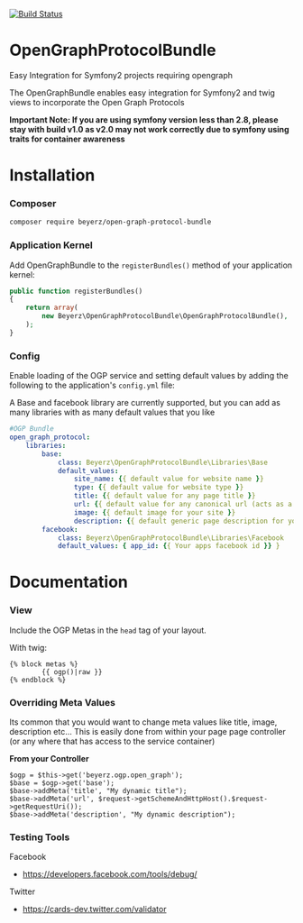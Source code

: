 [![Build Status](https://travis-ci.org/beyerz/OpenGraphProtocolBundle.svg?branch=master)](https://travis-ci.org/beyerz/OpenGraphProtocolBundle)

# OpenGraphProtocolBundle

Easy Integration for Symfony2 projects requiring opengraph

The OpenGraphBundle enables easy integration for Symfony2 and twig views to incorporate the Open Graph Protocols

**Important Note:
If you are using symfony version less than 2.8, please stay with build v1.0 as v2.0 may not work correctly due to symfony using traits for container awareness**


# Installation

### Composer

```bash
composer require beyerz/open-graph-protocol-bundle
```

### Application Kernel

Add OpenGraphBundle to the `registerBundles()` method of your application kernel:

```php
public function registerBundles()
{
    return array(
        new Beyerz\OpenGraphProtocolBundle\OpenGraphProtocolBundle(),
    );
}
```

### Config

Enable loading of the OGP service and setting default values by adding the following to
the application's `config.yml` file:

A Base and facebook library are currently supported, but you can add as many libraries with as many default values
that you like

```yaml
#OGP Bundle
open_graph_protocol:
    libraries:
        base:
            class: Beyerz\OpenGraphProtocolBundle\Libraries\Base
            default_values:
                site_name: {{ default value for website name }}
                type: {{ default value for website type }}
                title: {{ default value for any page title }}
                url: {{ default value for any canonical url (acts as a fall back for bad pages) }}
                image: {{ default image for your site }}
                description: {{ default generic page description for your site }}
        facebook:
            class: Beyerz\OpenGraphProtocolBundle\Libraries\Facebook
            default_values: { app_id: {{ Your apps facebook id }} }
```

# Documentation

### View

Include the OGP Metas in the `head` tag of your layout.

With twig:

    {% block metas %}
            {{ ogp()|raw }}
    {% endblock %}

### Overriding Meta Values

Its common that you would want to change meta values like title, image, description etc...
This is easily done from within your page page controller (or any where that has access to the service container)

**From your Controller**
        
    $ogp = $this->get('beyerz.ogp.open_graph');
    $base = $ogp->get('base');
    $base->addMeta('title', "My dynamic title");
    $base->addMeta('url', $request->getSchemeAndHttpHost().$request->getRequestUri());
    $base->addMeta('description', "My dynamic description");
    
### Testing Tools
Facebook
* https://developers.facebook.com/tools/debug/

Twitter
* https://cards-dev.twitter.com/validator
